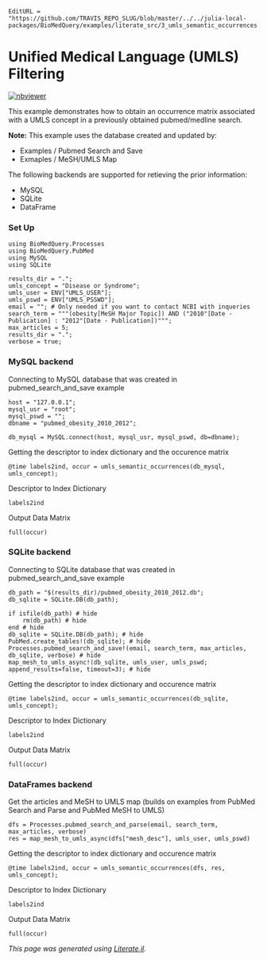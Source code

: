 ```@meta
EditURL = "https://github.com/TRAVIS_REPO_SLUG/blob/master/../../julia-local-packages/BioMedQuery/examples/literate_src/3_umls_semantic_occurrences.jl"
```

# Unified Medical Language (UMLS) Filtering

[![nbviewer](https://img.shields.io/badge/jupyter_notebook-nbviewer-orange.svg)](http://nbviewer.jupyter.org/github/bcbi/BioMedQuery.jl/tree/master/docs/src/notebooks/3_umls_semantic_occurrences.ipynb)

This example demonstrates how to obtain an occurrence matrix associated with a
UMLS concept in a previously obtained pubmed/medline search.

**Note:** This example uses the database created and updated by:
* Examples / Pubmed Search and Save
* Exmaples / MeSH/UMLS Map

The following backends are supported for retieving the prior information:
* MySQL
* SQLite
* DataFrame

### Set Up

```@example 3_umls_semantic_occurrences
using BioMedQuery.Processes
using BioMedQuery.PubMed
using MySQL
using SQLite

results_dir = ".";
umls_concept = "Disease or Syndrome";
umls_user = ENV["UMLS_USER"];
umls_pswd = ENV["UMLS_PSSWD"];
email = ""; # Only needed if you want to contact NCBI with inqueries
search_term = """(obesity[MeSH Major Topic]) AND ("2010"[Date - Publication] : "2012"[Date - Publication])""";
max_articles = 5;
results_dir = ".";
verbose = true;
```

### MySQL backend

Connecting to MySQL database that was created in pubmed_search_and_save example

```@example 3_umls_semantic_occurrences
host = "127.0.0.1";
mysql_usr = "root";
mysql_pswd = "";
dbname = "pubmed_obesity_2010_2012";

db_mysql = MySQL.connect(host, mysql_usr, mysql_pswd, db=dbname);
```

Getting the descriptor to index dictionary and the occurence matrix

```@example 3_umls_semantic_occurrences
@time labels2ind, occur = umls_semantic_occurrences(db_mysql, umls_concept);
```

Descriptor to Index Dictionary

```@example 3_umls_semantic_occurrences
labels2ind
```

Output Data Matrix

```@example 3_umls_semantic_occurrences
full(occur)
```

### SQLite backend

Connecting to SQLite database that was created in pubmed_search_and_save example

```@example 3_umls_semantic_occurrences
db_path = "$(results_dir)/pubmed_obesity_2010_2012.db";
db_sqlite = SQLite.DB(db_path);

if isfile(db_path) # hide
    rm(db_path) # hide
end # hide
db_sqlite = SQLite.DB(db_path); # hide
PubMed.create_tables!(db_sqlite); # hide
Processes.pubmed_search_and_save!(email, search_term, max_articles, db_sqlite, verbose) # hide
map_mesh_to_umls_async!(db_sqlite, umls_user, umls_pswd; append_results=false, timeout=3); # hide
```

Getting the descriptor to index dictionary and occurence matrix

```@example 3_umls_semantic_occurrences
@time labels2ind, occur = umls_semantic_occurrences(db_sqlite, umls_concept);
```

Descriptor to Index Dictionary

```@example 3_umls_semantic_occurrences
labels2ind
```

Output Data Matrix

```@example 3_umls_semantic_occurrences
full(occur)
```

### DataFrames backend

Get the articles and MeSH to UMLS map (builds on examples from PubMed Search and Parse
and PubMed MeSH to UMLS)

```@example 3_umls_semantic_occurrences
dfs = Processes.pubmed_search_and_parse(email, search_term, max_articles, verbose)
res = map_mesh_to_umls_async(dfs["mesh_desc"], umls_user, umls_pswd)
```

Getting the descriptor to index dictionary and occurence matrix

```@example 3_umls_semantic_occurrences
@time labels2ind, occur = umls_semantic_occurrences(dfs, res, umls_concept);
```

Descriptor to Index Dictionary

```@example 3_umls_semantic_occurrences
labels2ind
```

Output Data Matrix

```@example 3_umls_semantic_occurrences
full(occur)
```

*This page was generated using [Literate.jl](https://github.com/fredrikekre/Literate.jl).*

